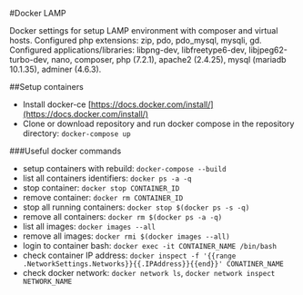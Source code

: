 #Docker LAMP

Docker settings for setup LAMP environment with composer and virtual hosts. Configured php extensions: zip, pdo, pdo_mysql, mysqli, gd. Configured applications/libraries: libpng-dev, libfreetype6-dev, libjpeg62-turbo-dev, nano, composer, php (7.2.1), apache2 (2.4.25), mysql (mariadb 10.1.35), adminer (4.6.3).

##Setup containers
- Install docker-ce [https://docs.docker.com/install/](https://docs.docker.com/install/) 
- Clone or download repository and run docker compose in the repository directory: `docker-compose up`

###Useful docker commands
- setup containers with rebuild: `docker-compose --build`
- list all containers identifiers: `docker ps -a -q`
- stop container: `docker stop CONTAINER_ID`
- remove container: `docker rm CONTAINER_ID`
- stop all running containers: `docker stop $(docker ps -s -q)`
- remove all containers: `docker rm $(docker ps -a -q)`
- list all images: `docker images --all`
- remove all images: `docker rmi $(docker images --all)`
- login to container bash: `docker exec -it CONTAINER_NAME /bin/bash`
- check container IP address: `docker inspect -f '{{range .NetworkSettings.Networks}}{{.IPAddress}}{{end}}' CONATINER_NAME`
- check docker network: `docker network ls`, `docker network inspect NETWORK_NAME`